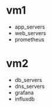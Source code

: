 # vm1
- app_servers
- web_servers
- prometheus

# vm2
- db_servers
- dns_servers
- grafana
- influxdb